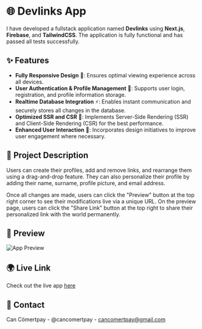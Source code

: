 # 🌐 Devlinks App

I have developed a fullstack application named **Devlinks** using **Next.js**, **Firebase**, and **TailwindCSS**. The application is fully functional and has passed all tests successfully.

## ✨ Features
- **Fully Responsive Design** 📱: Ensures optimal viewing experience across all devices.
- **User Authentication & Profile Management** 🔐: Supports user login, registration, and profile information storage.
- **Realtime Database Integration** ⚡: Enables instant communication and securely stores all changes in the database.
- **Optimized SSR and CSR** 🚀: Implements Server-Side Rendering (SSR) and Client-Side Rendering (CSR) for the best performance.
- **Enhanced User Interaction** 🎨: Incorporates design initiatives to improve user engagement where necessary.

## 📄 Project Description
Users can create their profiles, add and remove links, and rearrange them using a drag-and-drop feature. They can also personalize their profile by adding their name, surname, profile picture, and email address. 

Once all changes are made, users can click the "Preview" button at the top right corner to see their modifications live via a unique URL. On the preview page, users can click the "Share Link" button at the top right to share their personalized link with the world permanently.

## 🎥 Preview
![App Preview](https://res.cloudinary.com/dz209s6jk/image/upload/f_auto,q_auto,w_700/Challenges/thypgk1nmxm4modj1wdl.jpg)

## 🌍 Live Link
Check out the live app [here](https://devlinksapp.vercel.app/)

## 📧 Contact
Can Cömertpay - @cancomertpay - cancomertpay@gmail.com
